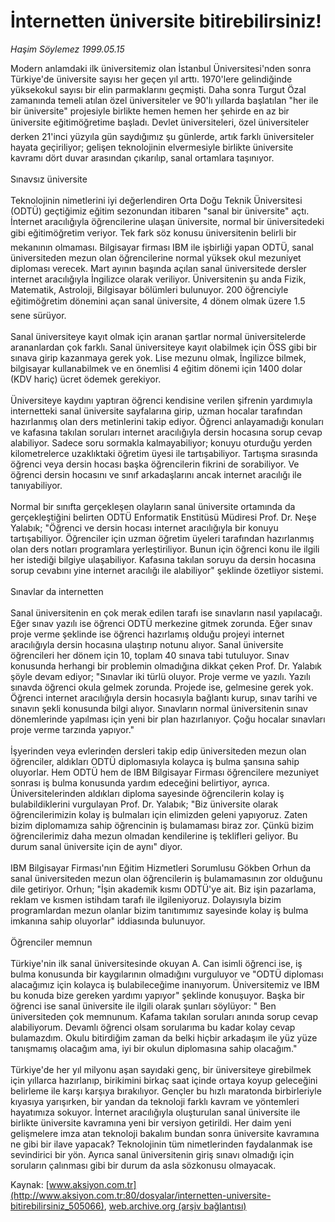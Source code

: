 # İnternetten üniversite bitirebilirsiniz!

*Haşim Söylemez 1999.05.15*

<div class="pNewsDetailMainContent ctx_content" itemprop="articleBody">
 Modern anlamdaki ilk üniversitemiz olan İstanbul Üniversitesi'nden sonra Türkiye'de üniversite sayısı her geçen yıl arttı. 1970'lere gelindiğinde yüksekokul sayısı bir elin parmaklarını geçmişti. Daha sonra Turgut Özal zamanında temeli atılan özel üniversiteler ve 90'lı yıllarda başlatılan "her ile bir üniversite" projesiyle birlikte hemen hemen her şehirde en az bir üniversite eğitimöğretime başladı. Devlet üniversiteleri, özel üniversiteler derken 21'inci yüzyıla gün saydığımız şu günlerde, artık farklı üniversiteler hayata geçiriliyor; gelişen teknolojinin elvermesiyle birlikte üniversite kavramı dört duvar arasından çıkarılıp, sanal ortamlara taşınıyor.
 <br/>
 <br/>
 Sınavsız üniversite
 <br/>
 <br/>
 Teknolojinin nimetlerini iyi değerlendiren Orta Doğu Teknik Üniversitesi (ODTÜ) geçtiğimiz eğitim sezonundan itibaren "sanal bir üniversite" açtı. İnternet aracılığıyla öğrencilerine ulaşan üniversite, normal bir üniversitedeki gibi eğitimöğretim veriyor. Tek fark söz konusu üniversitenin belirli bir mekanının olmaması. Bilgisayar firması IBM ile işbirliği yapan ODTÜ, sanal üniversiteden mezun olan öğrencilerine normal yüksek okul mezuniyet diploması verecek. Mart ayının başında açılan sanal üniversitede dersler internet aracılığıyla İngilizce olarak veriliyor. Üniversitenin şu anda Fizik, Matematik, Astroloji, Bilgisayar bölümleri bulunuyor. 200 öğrenciyle eğitimöğretim dönemini açan sanal üniversite, 4 dönem olmak üzere 1.5 sene sürüyor.
 <br/>
 <br/>
 Sanal üniversiteye kayıt olmak için aranan şartlar normal üniversitelerde arananlardan çok farklı. Sanal üniversiteye kayıt olabilmek için ÖSS gibi bir sınava girip kazanmaya gerek yok. Lise mezunu olmak, İngilizce bilmek, bilgisayar kullanabilmek ve en önemlisi 4 eğitim dönemi için 1400 dolar (KDV hariç) ücret ödemek gerekiyor.
 <br/>
 <br/>
 Üniversiteye kaydını yaptıran öğrenci kendisine verilen şifrenin yardımıyla internetteki sanal üniversite sayfalarına girip, uzman hocalar tarafından hazırlanmış olan ders metinlerini takip ediyor. Öğrenci anlayamadığı konuları ve kafasına takılan soruları internet aracılığıyla dersin hocasına sorup cevap alabiliyor. Sadece soru sormakla kalmayabiliyor; konuyu oturduğu yerden kilometrelerce uzaklıktaki öğretim üyesi ile tartışabiliyor. Tartışma sırasında öğrenci veya dersin hocası başka öğrencilerin fikrini de sorabiliyor. Ve öğrenci dersin hocasını ve sınıf arkadaşlarını ancak internet aracılığı ile tanıyabiliyor.
 <br/>
 <br/>
 Normal bir sınıfta gerçekleşen olayların sanal üniversite ortamında da gerçekleştiğini belirten ODTÜ Enformatik Enstitüsü Müdiresi Prof. Dr. Neşe Yalabık; "Öğrenci ve dersin hocası internet aracılığıyla bir konuyu tartışabiliyor. Öğrenciler için uzman öğretim üyeleri tarafından hazırlanmış olan ders notları programlara yerleştiriliyor. Bunun için öğrenci konu ile ilgili her istediği bilgiye ulaşabiliyor. Kafasına takılan soruyu da dersin hocasına sorup cevabını yine internet aracılığı ile alabiliyor" şeklinde özetliyor sistemi.
 <br/>
 <br/>
 Sınavlar da internetten
 <br/>
 <br/>
 Sanal üniversitenin en çok merak edilen tarafı ise sınavların nasıl yapılacağı. Eğer sınav yazılı ise öğrenci ODTÜ merkezine gitmek zorunda. Eğer sınav proje verme şeklinde ise öğrenci hazırlamış olduğu projeyi internet aracılığıyla dersin hocasına ulaştırıp notunu alıyor. Sanal üniversite öğrencileri her dönem için 10, toplam 40 sınava tabi tutuluyor. Sınav konusunda herhangi bir problemin olmadığına dikkat çeken Prof. Dr. Yalabık şöyle devam ediyor; "Sınavlar iki türlü oluyor. Proje verme ve yazılı. Yazılı sınavda öğrenci okula gelmek zorunda. Projede ise, gelmesine gerek yok. Öğrenci internet aracılığıyla dersin hocasıyla bağlantı kurup, sınav tarihi ve sınavın şekli konusunda bilgi alıyor. Sınavların normal üniversitenin sınav dönemlerinde yapılması için yeni bir plan hazırlanıyor. Çoğu hocalar sınavları proje verme tarzında yapıyor."
 <br/>
 <br/>
 İşyerinden veya evlerinden dersleri takip edip üniversiteden mezun olan öğrenciler, aldıkları ODTÜ diplomasıyla kolayca iş bulma şansına sahip oluyorlar. Hem ODTÜ hem de IBM Bilgisayar Firması öğrencilere mezuniyet sonrası iş bulma konusunda yardım edeceğini belirtiyor, ayrıca. Üniversitelerinden aldıkları diploma sayesinde öğrencilerin kolay iş bulabildiklerini vurgulayan Prof. Dr. Yalabık; "Biz üniversite olarak öğrencilerimizin kolay iş bulmaları için elimizden geleni yapıyoruz. Zaten bizim diplomamıza sahip öğrencinin iş bulamaması biraz zor. Çünkü bizim öğrencilerimiz daha mezun olmadan kendilerine iş teklifleri geliyor. Bu durum sanal üniversite için de aynı" diyor.
 <br/>
 <br/>
 IBM Bilgisayar Firması'nın Eğitim Hizmetleri Sorumlusu Gökben Orhun da sanal üniversiteden mezun olan öğrencilerin iş bulamamasının zor olduğunu dile getiriyor. Orhun; "İşin akademik kısmı ODTÜ'ye ait. Biz işin pazarlama, reklam ve kısmen istihdam tarafı ile ilgileniyoruz. Dolayısıyla bizim programlardan mezun olanlar bizim tanıtımımız sayesinde kolay iş bulma imkanına sahip oluyorlar" iddiasında bulunuyor.
 <br/>
 <br/>
 Öğrenciler memnun
 <br/>
 <br/>
 Türkiye'nin ilk sanal üniversitesinde okuyan A. Can isimli öğrenci ise, iş bulma konusunda bir kaygılarının olmadığını vurguluyor ve "ODTÜ diploması alacağımız için kolayca iş bulabileceğime inanıyorum. Üniversitemiz ve IBM bu konuda bize gereken yardımı yapıyor" şeklinde konuşuyor. Başka bir öğrenci ise sanal üniversite ile ilgili olarak şunları söylüyor: " Ben üniversiteden çok memnunum. Kafama takılan soruları anında sorup cevap alabiliyorum. Devamlı öğrenci olsam sorularıma bu kadar kolay cevap bulamazdım. Okulu bitirdiğim zaman da belki hiçbir arkadaşım ile yüz yüze tanışmamış olacağım ama, iyi bir okulun diplomasına sahip olacağım."
 <br/>
 <br/>
 Türkiye'de her yıl milyonu aşan sayıdaki genç, bir üniversiteye girebilmek için yıllarca hazırlanıp, birikimini birkaç saat içinde ortaya koyup geleceğini belirleme ile karşı karşıya bırakılıyor. Gençler bu hızlı maratonda birbirleriyle kıyasıya yarışırken, bir yandan da teknoloji farklı kavram ve yöntemleri hayatımıza sokuyor. İnternet aracılığıyla oluşturulan sanal üniversite ile birlikte üniversite kavramına yeni bir versiyon getirildi. Her daim yeni gelişmelere imza atan teknoloji bakalım bundan sonra üniversite kavramına ne gibi bir ilave yapacak? Teknolojinin tüm nimetlerinden faydalanmak ise sevindirici bir yön. Ayrıca sanal üniversitenin giriş sınavı olmadığı için soruların çalınması gibi bir durum da asla sözkonusu olmayacak.
 <br/>
</div>


Kaynak: [www.aksiyon.com.tr](http://www.aksiyon.com.tr:80/dosyalar/internetten-universite-bitirebilirsiniz_505066), [web.archive.org (arşiv bağlantısı)](http://web.archive.org/web/20160104015053/http://www.aksiyon.com.tr:80/dosyalar/internetten-universite-bitirebilirsiniz_505066)
